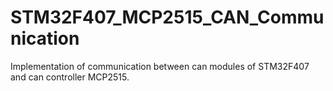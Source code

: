 # STM32F407_MCP2515_CAN_Communication
Implementation of communication between can modules of STM32F407 and can controller MCP2515.

